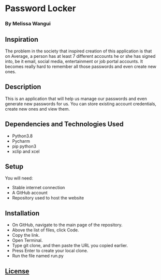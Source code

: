 # Password Locker
### By Melissa Wangui

## Inspiration
The problem in the society that inspired creation of this application is that on Average, a person has at least 7 different accounts he or she has signed into, be it email, social media, entertainment or job portal accounts. It becomes really hard to remember all those passwords and even create new ones. 

## Description
This is an application that will help us manage our passwords and even generate new passwords for us. You can store existing account credentials, create new ones and view them. 

## Dependencies and Technologies Used
* Python3.8
* Pycharm
* pip python3
* xclip and xcel

## Setup
You will need:
* Stable internet connection
* A GitHub account
* Repository used to host the website

## Installation
* On GitHub, navigate to the main page of the repository.
* Above the list of files, click Code.
* Copy the link.
* Open Terminal.
* Type git clone, and then paste the URL you copied earlier.
* Press Enter to create your local clone.
* Run the file named run.py

## [License](https://github.com/melissa-koi/PasswordLocker/blob/main/LICENSE)